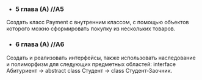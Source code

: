 * ### 5 глава (A) //A5
Создать класс Payment с внутренним классом, с помощью объектов которого можно сформировать покупку из нескольких товаров.
* ### 6 глава (A) //A6
Создать и реализовать интерфейсы, также использовать наследование и полиморфизм для следующих предметных областей:
interface Абитуриент -> abstract class Студент -> class Студент-Заочник.
